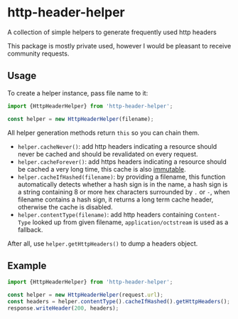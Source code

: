 # http-header-helper

A collection of simple helpers to generate frequently used http headers

This package is mostly private used, however I would be pleasant to receive community requests.

## Usage

To create a helper instance, pass file name to it:

```ts
import {HttpHeaderHelper} from 'http-header-helper';

const helper = new HttpHeaderHelper(filename);
```

All helper generation methods return `this` so you can chain them.

- `helper.cacheNever()`: add http headers indicating a resource should never be cached and should be revalidated on every request.
- `helper.cacheForever()`: add https headers indicating a resource should be cached a very long time, this cache is also [immutable](https://hacks.mozilla.org/2017/01/using-immutable-caching-to-speed-up-the-web/).
- `helper.cacheIfHashed(filename)`: by providing a filename, this function automatically detects whether a hash sign is in the name, a hash sign is a string containing 8 or more hex characters surrounded by `.` or `-`, when filename contains a hash sign, it returns a long term cache header, otherwise the cache is disabled.
- `helper.contentType(filename)`: add http headers containing `Content-Type` looked up from given filename, `application/octstream` is used as a fallback.

After all, use `helper.getHttpHeaders()` to dump a headers object.

## Example

```ts
import {HttpHeaderHelper} from 'http-header-helper';

const helper = new HttpHeaderHelper(request.url);
const headers = helper.contentType().cacheIfHashed().getHttpHeaders();
response.writeHeader(200, headers);
```
